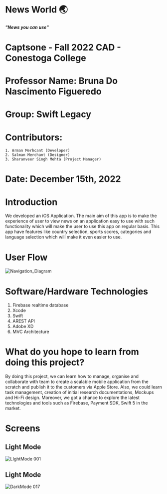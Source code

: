 # News World 🌏
##### "News you can use"

# Captsone - Fall 2022 CAD - Conestoga College
# Professor Name: Bruna Do Nascimento Figueredo
# Group: Swift Legacy
# Contributors: 
    1. Arman Merhcant (Developer)
    2. Salman Merchant (Designer)
    3. Sharanveer Singh Mehta (Project Manager)
    
# Date: December 15th, 2022

# Introduction
We developed an iOS Application. The main aim of this app is to make the experience of user to view news on an application easy to use with such functionality which will make the user to use this app on regular basis. This app have features like country selection, sports scores, categories and language selection which will make it even easier to use.

# User Flow
![Navigation_Diagram](https://user-images.githubusercontent.com/88231640/208172871-89ab970a-1a00-4e03-8c8f-18bb0195d8f5.jpg)

# Software/Hardware Technologies

1. Firebase realtime database 
2. Xcode
3. Swift
4. AREST API
5. Adobe XD
6. MVC Architecture

# What do you hope to learn from doing this project? 
By doing this project, we can learn how to manage, organise and collaborate with team to create a scalable mobile application  from the scratch and publish it to the customers via Apple Store. Also, we could learn task management, creation of initial research documentations, Mockups and Hi-Fi design.
Moreover, we got a chance to explore the latest technologies and tools such as Firebase, Payment SDK, Swift 5  in the market.

# Screens
## Light Mode
![LIghtMode 001](https://user-images.githubusercontent.com/88231640/208186142-d3222b5e-f597-49c3-a345-f672cfc5be42.jpeg)

## Light Mode
![DarkMode 017](https://user-images.githubusercontent.com/88231640/208187211-e1a5f4b6-3bb6-4cac-9d30-9f97e595190b.jpeg)


 
 

